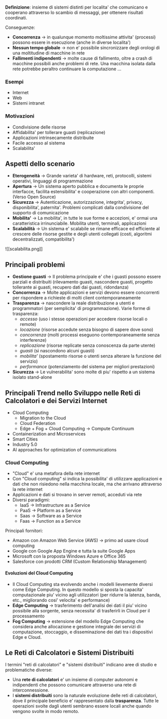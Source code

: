 **Definizione**: insieme di sistemi distinti per localita' che comunicano e cooperano attraverso lo scambio di messaggi, per ottenere risultati coordinati.

Conseguenze:
- **Concorrenza** $\rightarrow$ in qualunque momento moltissime attivita' (processi) possono essere in esecuzione (anche in diverse localita')
- **Nessun tempo globale** $\rightarrow$ non e' possibile sincronizzare degli orologi di una moltitudine di macchine in rete
- **Fallimenti indipendenti** $\rightarrow$ molte cause di fallimento, oltre a crash di macchine possibili anche problemi di rete. Una macchina isolata dalla rete potrebbe peraltro continuare la computazione ...

### Esempi
- Internet 
- Web
- Sistemi intranet

### Motivazioni
- Condivisione delle risorse
- Affidabilita' per tollerare guasti (replicazione)
- Applicazioni intrinsecamente distribuite
- Facile accesso al sistema
- Scalabilita'

## Aspetti dello scenario
- **Eterogeneità** $\rightarrow$ Grande varieta' di hardware, reti, protocolli, sistemi operativi, linguaggi di programmazione
- **Apertura** $\rightarrow$ Un sistema aperto pubblica e documenta le proprie interfacce, facilita estensibilita' e cooperazione con altri componenti. (Verso Open Source)
- **Sicurezza** $\rightarrow$ Autenticazione, autorizzazione, integrita', privacy, disponibilita', paternita'. Problemi complicati dalla condivisione del supporto di comunicazione
- **Mobilita'** $\rightarrow$ La mobilita', in tutte le sue forme e accezioni, e' ormai una caratteristica irrinunciabile. Mobilita utenti, terminali, applicazioni
- **Scalabilità** $\rightarrow$ Un sistema e' scalabile se rimane efficace ed efficiente al crescere delle risorse gestite e degli utenti collegati (costi, algoritmi decentralizzati, compatibilita')

![[scalabilita.png]]

## Principali problemi
- **Gestione guasti** $\rightarrow$ Il problema principale e' che i guasti possono essere parziali e distribuiti (rilevamento guasti, nascondere guasti, progetto tollerante ai guasti, recupero dati dai guasti, ridondanza)
- **Concorrenza** $\rightarrow$ Molte applicazioni e servizi devono essere concorrenti per rispondere a richieste di molti client contemporaneamente
- **Trasparenza** $\rightarrow$ nascondere la reale distribuzione a utenti e programmatori (per semplicita' di programmazione). Varie forme di trasparenza:
	- *accesso* (uso i stesse operazioni per accedere risorse locali o remote)
	- *locazione* (risorse accedute senza bisogno di sapere dove sono)
	- *concorrenza* (molti processi eseguono contemporaneamente senza interferenze)
	- *replicazione* (risorse replicate senza conoscenza da parte utente)
	- *guasti* (si nascondono alcuni guasti)
	- *mobilita'* (spostamento risorse o utenti senza alterare la funzione del servizio)
	- *performance* (potenziamento del sistema per migliori prestazioni)
- **Sicurezza** $\rightarrow$ Le vulnerabilita' sono molte di piu' rispetto a un sistema isolato stand-alone

## Principali Trend nello Sviluppo nelle Reti di Calcolatori e dei Servizi Internet
- Cloud Computing
	- Migration to the Cloud
	- Cloud Federation
	- Edge + Fog + Cloud Computing $\rightarrow$ Compute Continuum
- Containerization and Microservices
- Smart Cities
- Industry 5.0
- AI approaches for optimization of communications 

### Cloud Computing
- "Cloud" e' una metafora della rete internet
- Con "Cloud computing" si indica la possibilita' di utilizzare applicazioni e dati che non risiedono nella macchina locale, ma che arrivano attraverso la rete internet
- Applicazioni e dati si trovano in server remoti, acceduti via rete
- Diversi paradigmi:
	- IaaS $\rightarrow$ Infrastructure as a Service
	- PaaS $\rightarrow$ Platform as a Service
	- Saas $\rightarrow$ Software as a Service
	- Faas $\rightarrow$ Function as a Service

Principali fornitori:
- Amazon con Amazon Web Service (AWS) $\rightarrow$ primo ad usare cloud computing
- Google con Google App Engine e tutta la suite Google Apps
- Microsoft con la proposta Windows Azure e Office 365
- Salesforce con prodotti CRM (Custom Relationship Management)

#### Evoluzioni del Cloud Computing
- Il Cloud Computing sta evolvendo anche i modelli lievemente diversi come Edge Computing. In questo modello si sposta la capacita' computazionale piu' vicino agli utilizzatori (per ridurre la latenza, banda, etc., migliorando cosi' velocita' e performance)
- **Edge Computing** $\rightarrow$ trasferimento dell'analisi dei dati il piu' vicino possibile alla sorgente, senza necessita' di trasferirli in Cloud per il processamento
- **Fog Computing** $\rightarrow$ estensione del modello Edge Computing che considera anche allocazione e gestione integrale dei servizi di computazione, stoccaggio, e disseminazione dei dati tra i dispositivi Edge e Cloud.

## Le Reti di Calcolatori e Sistemi Distribuiti
I termini "reti di calcolatori" e "sistemi distribuiti" indicano aree di studio e problematiche diverse:
 - Una **rete di calcolatori** e' un insieme di computer autonomi e indipendenti che possono comunicare attraverso una rete di interconnessione.
 - I **sistemi distribuiti** sono la naturale evoluzione delle reti di calcolatori, dove il principale beneficio e' rappresentato dalla **trasparenza**. Tutte le operazioni svolte dagli utenti sembrano essere locali anche quando vengono svolte in modo remoto.